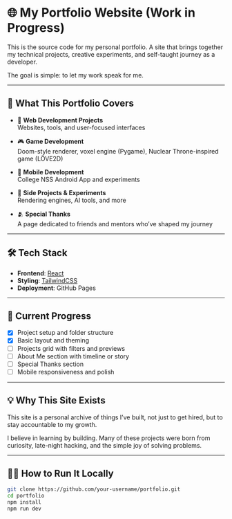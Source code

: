 # 🌐 My Portfolio Website (Work in Progress)

This is the source code for my personal portfolio. A site that brings together my technical projects, creative experiments, and self-taught journey as a developer.

The goal is simple: to let my work speak for me.

---

## 🎯 What This Portfolio Covers

- 🧱 **Web Development Projects**  
  Websites, tools, and user-focused interfaces

- 🎮 **Game Development**  
  Doom-style renderer, voxel engine (Pygame), Nuclear Throne-inspired game (LÖVE2D)

- 📱 **Mobile Development**  
  College NSS Android App and experiments

- 🔬 **Side Projects & Experiments**  
  Rendering engines, AI tools, and more

- 🫂 **Special Thanks**  
  A page dedicated to friends and mentors who’ve shaped my journey

---

## 🛠️ Tech Stack

- **Frontend**: [React](https://react.dev)
- **Styling**: [TailwindCSS](https://tailwindcss.com)
- **Deployment**: GitHub Pages

---

## 🚧 Current Progress

- [x] Project setup and folder structure
- [x] Basic layout and theming
- [ ] Projects grid with filters and previews
- [ ] About Me section with timeline or story
- [ ] Special Thanks section
- [ ] Mobile responsiveness and polish

---

## 💡 Why This Site Exists

This site is a personal archive of things I’ve built, not just to get hired, but to stay accountable to my growth.

I believe in learning by building. Many of these projects were born from curiosity, late-night hacking, and the simple joy of solving problems.

---

## 🧑‍💻 How to Run It Locally

```bash
git clone https://github.com/your-username/portfolio.git
cd portfolio
npm install
npm run dev
